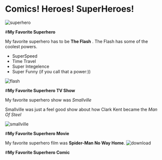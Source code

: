 # Comics! Heroes! SuperHeroes!

![superhero](https://user-images.githubusercontent.com/97974825/158647439-cc5e2b70-bfb4-4147-9b29-320ca616a4a6.jpg)

#**My Favorite Superhero**

My favorite superhero has to be **The Flash** . The Flash has some of the coolest powers. 
* SuperSpeed
* Time Travel
* Super Integelence
* Super Funny (if you call that a power:))

![flash](https://user-images.githubusercontent.com/97974825/158648212-8d2c35bf-a62a-448e-b805-8d2a0ea1cde5.jpg)

#**My Favorite Superhero TV Show**

My favorite superhero show was *Smallville*

Smallville was just a feel good show about how Clark Kent became the *Man Of Steel*

![smallville](https://user-images.githubusercontent.com/97974825/158648576-50c5746d-6e2d-4aba-8b63-0b3154a0cbf4.jpg)


#**My Favorite Superhero Movie**

My favorite superhero film was **Spider-Man No Way Home**.
![download](https://user-images.githubusercontent.com/97974825/158648701-39b8a0d0-884e-42fd-84d6-7ab1ef826a86.jpg)

#**My Favorite Superhero Comic**
